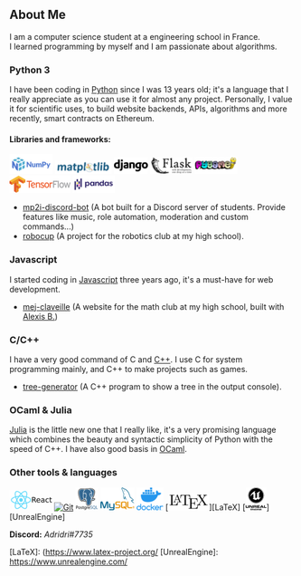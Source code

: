 ## About Me
I am a computer science student at a engineering school in France. <br>
I learned programming by myself and I am passionate about algorithms.

### Python 3
I have been coding in [Python] since I was 13 years old; it's a language that I really appreciate as you can use it for almost any project. 
Personally, I value it for scientific uses, to build website backends, APIs, algorithms and more recently, smart contracts on Ethereum.


#### Libraries and frameworks:
[![Numpy](img/Numpy.png)][Numpy]
[![Matplotlib](img/Matplotlib.png)][Matplotlib]
[![Django](img/Django.png)][Django]
[![Flask](img/Flask.png)][Flask]
[![Pygame](img/Pygame.png)][Pygame]
[![Tensorflow](img/Tensorflow.png)][Tensorflow]
[![Pandas](img/Pandas.png)][Pandas]

- [mp2i-discord-bot](https://github.com/prepas-mp2i/mp2i-discord-bot) 
  (A bot built for a Discord server of students. Provide features like music, role automation, moderation and custom commands...)
- [robocup](https://github.com/ajayat/robocup) (A project for the robotics club at my high school).

### Javascript
I started coding in [Javascript] three years ago, it's a must-have for web development.

 - [mej-claveille](https://github.com/ajayat/mej-claveille) (A website for the math club at my high school, built with
   [Alexis B.](https://github.com/alexba6))

### C/C++
I have a very good command of C and [C++]. I use C for system programming mainly, and C++ to make projects such as games.
- [tree-generator](https://github.com/ajayat/tree-generator) 
  (A C++ program to show a tree in the output console).

### OCaml & Julia
[Julia] is the little new one that I really like, it's a very promising language which combines the beauty and syntactic simplicity of Python with the speed of C++. 
I have also good basis in [OCaml].

### Other tools & languages
[![React](img/React.png)][React]
[![Git](https://img.icons8.com/color/50/000000/git.png)][Git]
[![PostgreSQL](img/PostgreSQL.png)][PostgreSQL]
[![MySQL](img/MySQL.png)][MySQL]
[![Docker](img/Docker.png)][Docker]
[![LaTeX](img/LaTeX.png)][LaTeX]
[![UnrealEngine](img/UE5.png)][UnrealEngine]

**Discord:** *Adridri#7735*

[Python]: https://python.org/
[C++]: https://www.cplusplus.com/
[OCaml]: https://ocaml.org/
[Julia]: https://julialang.org/
[Javascript]: https://developer.mozilla.org/fr/docs/Web/JavaScript
[Numpy]: https://numpy.org/
[Matplotlib]: https://matplotlib.org/
[Django]: https://www.djangoproject.com/
[Flask]: https://flask.palletsprojects.com/
[Pygame]: https://www.pygame.org/
[Tensorflow]: https://www.tensorflow.org/
[Pandas]: https://pandas.pydata.org/
[React]: https://fr.reactjs.org/
[Git]: https://git-scm.com/
[PostgreSQL]: https://www.postgresql.org/
[MySQL]: https://www.mysql.com/
[Docker]: https://www.docker.com/
[LaTeX]: (https://www.latex-project.org/
[UnrealEngine]: https://www.unrealengine.com/
